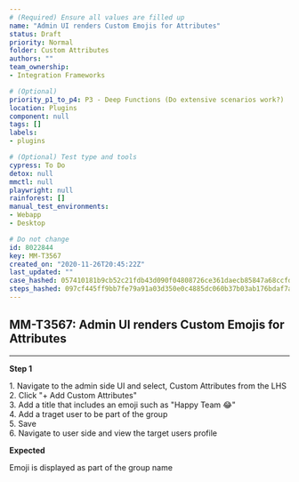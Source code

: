 ```yaml
---
# (Required) Ensure all values are filled up
name: "Admin UI renders Custom Emojis for Attributes"
status: Draft
priority: Normal
folder: Custom Attributes
authors: ""
team_ownership: 
- Integration Frameworks

# (Optional)
priority_p1_to_p4: P3 - Deep Functions (Do extensive scenarios work?)
location: Plugins
component: null
tags: []
labels: 
- plugins

# (Optional) Test type and tools
cypress: To Do
detox: null
mmctl: null
playwright: null
rainforest: []
manual_test_environments: 
- Webapp
- Desktop

# Do not change
id: 8022844
key: MM-T3567
created_on: "2020-11-26T20:45:22Z"
last_updated: ""
case_hashed: 057410181b9cb52c21fdb43d090f04808726ce361daecb85847a68ccfd273fb876871d436144566ea106e7678398ee66
steps_hashed: 097cf445ff9bb7fe79a91a03d350e0c4885dc060b37b03ab176bdaf7a27520e4017506f6fc3216c69f8f3c25a3f04644
---
```


<!-- (Auto-generated) Based on frontmatter's "key" and "name" -->

## MM-T3567: Admin UI renders Custom Emojis for Attributes

---

**Step 1**

1\. Navigate to the admin side UI and select, Custom Attributes from the LHS\
2\. Click "+ Add Custom Attributes"\
3\. Add a title that includes an emoji such as "Happy Team :joy:"\
4\. Add a traget user to be part of the group\
5\. Save\
6\. Navigate to user side and view the target users profile

**Expected**

Emoji is displayed as part of the group name
